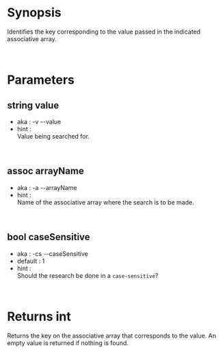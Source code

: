 # Synopsis

Identifies the key corresponding to the value passed in the indicated 
associative array.



&nbsp;

# Parameters

## string value

- aka       : -v --value
- hint      :  
  Value being searched for.


&nbsp;

## assoc arrayName

- aka       : -a --arrayName
- hint      :  
  Name of the associative array where the search is to be made.


&nbsp;

## bool caseSensitive

- aka       : -cs --caseSensitive
- default   : 1
- hint      :  
  Should the research be done in a `case-sensitive`?



&nbsp;

# Returns int

Returns the key on the associative array that corresponds to the value.
An empty value is returned if nothing is found.